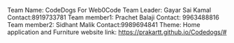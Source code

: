 Team Name: CodeDogs
For Web0Code
Team Leader: Gayar Sai Kamal Contact:8919733781
Team member1: Prachet Balaji Contact: 9963488816
Team member2: Sidhant Malik Contact:9989694841
Theme: Home application and Furniture 
website link: https://prakartt.github.io/Codedogs/#
